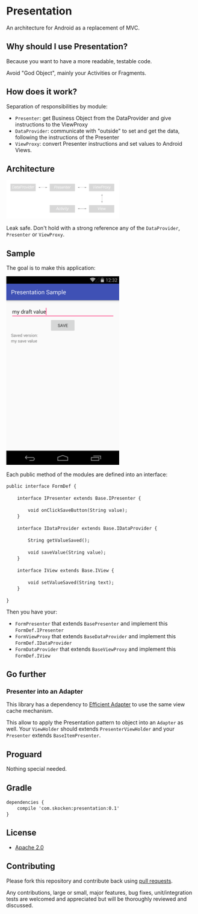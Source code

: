 # Presentation

An architecture for Android as a replacement of MVC.

## Why should I use Presentation?

Because you want to have a more readable, testable code.

Avoid "God Object", mainly your Activities or Fragments.

## How does it work?

Separation of responsibilities by module:
- `Presenter`: get Business Object from the DataProvider and give instructions to the ViewProxy
- `DataProvider`: communicate with "outside" to set and get the data, following the instructions of the Presenter
- `ViewProxy`: convert Presenter instructions and set values to Android Views.

## Architecture

<img src="https://raw.githubusercontent.com/StanKocken/Presentation/master/img_references.png" style="width: 300px;"/>

Leak safe.
Don't hold with a strong reference any of the `DataProvider`, `Presenter` or `ViewProxy`.

## Sample

The goal is to make this application:

<img src="https://raw.githubusercontent.com/StanKocken/Presentation/master/sample_screenshot.png" style="width: 300px;"/>

Each public method of the modules are defined into an interface:

    public interface FormDef {

        interface IPresenter extends Base.IPresenter {

            void onClickSaveButton(String value);
        }

        interface IDataProvider extends Base.IDataProvider {

            String getValueSaved();

            void saveValue(String value);
        }

        interface IView extends Base.IView {

            void setValueSaved(String text);
        }

    }

Then you have your:
- `FormPresenter` that extends `BasePresenter` and implement this `FormDef.IPresenter`
- `FormViewProxy` that extends `BaseDataProvider` and implement this `FormDef.IDataProvider`
- `FormDataProvider` that extends `BaseViewProxy` and implement this `FormDef.IView`


## Go further

### Presenter into an Adapter

This library has a dependency to [Efficient Adapter](https://github.com/EfficientAdapter/) to use the same view cache mechanism.

This allow to apply the Presentation pattern to object into an `Adapter` as well. Your `ViewHolder` should extends `PresenterViewHolder` and your `Presenter` extends `BaseItemPresenter`.

## Proguard

Nothing special needed.

## Gradle

    dependencies {
        compile 'com.skocken:presentation:0.1'
    }


## License

* [Apache 2.0](http://www.apache.org/licenses/LICENSE-2.0.html)

## Contributing

Please fork this repository and contribute back using
[pull requests](https://github.com/StanKocken/Presentation/pulls).

Any contributions, large or small, major features, bug fixes, unit/integration tests are welcomed and appreciated
but will be thoroughly reviewed and discussed.